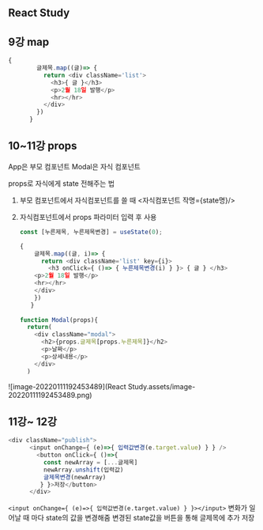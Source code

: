 ## React Study

## 9강 map

```javascript
{
        글제목.map((글)=> {
          return <div className='list'>
            <h3>{ 글 }</h3>
            <p>2월 18일 발행</p>
            <hr></hr>
          </div>
        })
      }
```





## 10~11강 props

App은 부모 컴포넌트
Modal은 자식 컴포넌트

props로 자식에게 state 전해주는 법

1. 부모 컴포넌트에서 자식컴포넌트를 쓸 때
   <자식컴포넌트 작명={state명}/>

2. 자식컴포넌트에서 props 파라미터 입력 후 사용

   ```javascript
   const [누른제목, 누른제목변경] = useState(0);
   
   {
       글제목.map((글, i)=> {
         return <div className='list' key={i}>
           <h3 onClick={ ()=> { 누른제목변경(i) } }> { 글 } </h3>
       <p>2월 18일 발행</p>
       <hr></hr>
       </div>
       })	
      }
         
   function Modal(props){
     return(
       <div className="modal">
         <h2>{props.글제목[props.누른제목]}</h2>
         <p>날짜</p>
         <p>상세내용</p>
       </div>
     )
   
   ```

![image-20220111192453489](React Study.assets/image-20220111192453489.png)





## 11강~ 12강 

```javascript
<div className="publish">
      <input onChange={ (e)=>{ 입력값변경(e.target.value) } } />
        <button onClick={ ()=>{ 
          const newArray = [...글제목]
          newArray.unshift(입력값)
          글제목변경(newArray)
         } }>저장</button>
      </div>
```

`<input onChange={ (e)=>{ 입력값변경(e.target.value) } }></input>`
변화가 일어날 때 마다 state의 값을 변경해줌
변경된 state값을 버튼을 통해 글제목에 추가 저장